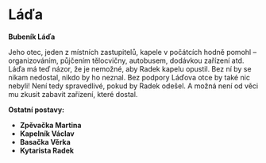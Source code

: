 # Láďa

__Bubeník Láďa__

Jeho otec, jeden z místních zastupitelů, kapele v počátcích hodně pomohl – organizováním, půjčením tělocvičny, autobusem, dodávkou zařízení atd. Láďa má teď názor, že je nemožné, aby Radek kapelu opustil. Bez ní by se nikam nedostal, nikdo by ho neznal. Bez podpory Láďova otce by také nic nebyli! Není tedy spravedlivé, pokud by Radek odešel. A možná není od věci mu zkusit zabavit zařízení, které dostal.

<!-- novy sloupec -->
__Ostatní postavy:__
- __Zpěvačka Martina__
- __Kapelník Václav__
- __Basačka Věrka__
- __Kytarista Radek__
